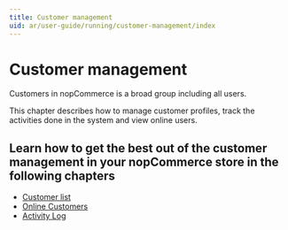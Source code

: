 ```yaml
---
title: Customer management
uid: ar/user-guide/running/customer-management/index
---
```


# Customer management

Customers in nopCommerce is a broad group including all users.

This chapter describes how to manage customer profiles, track the activities done in the system and view online users.

## Learn how to get the best out of the customer management in your nopCommerce store in the following chapters

* [Customer list](xref:ar/user-guide/running/customer-management/customer-list)
* [Online Customers](xref:ar/user-guide/running/customer-management/online-customers)
* [Activity Log](xref:ar/user-guide/running/customer-management/activity-log)
